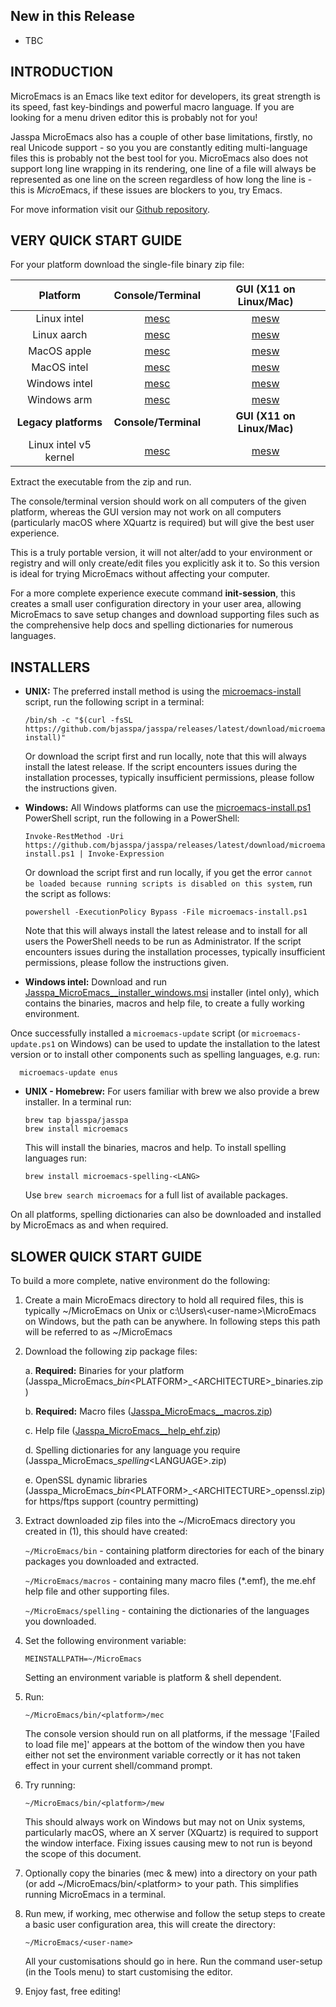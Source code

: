 ## New in this Release

- TBC


## INTRODUCTION

MicroEmacs is an Emacs like text editor for developers, its great strength is its speed, fast key-bindings and powerful macro language. If you are looking for a menu driven editor this is probably not for you!

Jasspa MicroEmacs also has a couple of other base limitations, firstly, no real Unicode support - so you you are constantly editing multi-language files this is probably not the best tool for you. MicroEmacs also does not support long line wrapping in its rendering, one line of a file will always be represented as one line on the screen regardless of how long the line is - this is *Micro*Emacs, if these issues are blockers to you, try Emacs.

For move information visit our [Github repository](https://github.com/bjasspa/jasspa/).


## VERY QUICK START GUIDE

For your platform download the single-file binary zip file:

| Platform      | Console/Terminal | GUI (X11 on Linux/Mac) |
|:-------------:|:----------------:|:----------------------:|
| Linux intel   | [mesc](https://github.com/bjasspa/jasspa/releases/download/me_<VERSION>/Jasspa_MicroEmacs_<VERSION>_abin_linux_intel_mesc.zip)   | [mesw](https://github.com/bjasspa/jasspa/releases/download/me_<VERSION>/Jasspa_MicroEmacs_<VERSION>_abin_linux_intel_mesw.zip)   |
| Linux aarch   | [mesc](https://github.com/bjasspa/jasspa/releases/download/me_<VERSION>/Jasspa_MicroEmacs_<VERSION>_abin_linux_aarch_mesc.zip)   | [mesw](https://github.com/bjasspa/jasspa/releases/download/me_<VERSION>/Jasspa_MicroEmacs_<VERSION>_abin_linux_aarch_mesw.zip)   |
| MacOS apple   | [mesc](https://github.com/bjasspa/jasspa/releases/download/me_<VERSION>/Jasspa_MicroEmacs_<VERSION>_abin_macos_apple_mesc.zip)   | [mesw](https://github.com/bjasspa/jasspa/releases/download/me_<VERSION>/Jasspa_MicroEmacs_<VERSION>_abin_macos_apple_mesw.zip)   |
| MacOS intel   | [mesc](https://github.com/bjasspa/jasspa/releases/download/me_<VERSION>/Jasspa_MicroEmacs_<VERSION>_abin_macos_intel_mesc.zip)   | [mesw](https://github.com/bjasspa/jasspa/releases/download/me_<VERSION>/Jasspa_MicroEmacs_<VERSION>_abin_macos_intel_mesw.zip)   |
| Windows intel | [mesc](https://github.com/bjasspa/jasspa/releases/download/me_<VERSION>/Jasspa_MicroEmacs_<VERSION>_abin_windows_intel_mesc.zip) | [mesw](https://github.com/bjasspa/jasspa/releases/download/me_<VERSION>/Jasspa_MicroEmacs_<VERSION>_abin_windows_intel_mesw.zip) |
| Windows arm   | [mesc](https://github.com/bjasspa/jasspa/releases/download/me_<VERSION>/Jasspa_MicroEmacs_<VERSION>_abin_windows_arm_mesc.zip)   | [mesw](https://github.com/bjasspa/jasspa/releases/download/me_<VERSION>/Jasspa_MicroEmacs_<VERSION>_abin_windows_arm_mesw.zip)   |
| **Legacy platforms**  | **Console/Terminal** | **GUI (X11 on Linux/Mac)** |
| Linux intel v5 kernel | [mesc](https://github.com/bjasspa/jasspa/releases/download/me_<VERSION>/Jasspa_MicroEmacs_<VERSION>_abin_linux5_intel_mesc.zip)   | [mesw](https://github.com/bjasspa/jasspa/releases/download/me_<VERSION>/Jasspa_MicroEmacs_<VERSION>_abin_linux5_intel_mesw.zip)   |

Extract the executable from the zip and run.

The console/terminal version should work on all computers of the given platform, whereas the GUI version may not work on all computers (particularly macOS where XQuartz is required) but will give the best user experience.

This is a truly portable version, it will not alter/add to your environment or registry and will only create/edit files you explicitly ask it to. So this version is ideal for trying MicroEmacs without affecting your computer.

For a more complete experience execute command **init-session**, this creates a small user configuration directory in your user area, allowing MicroEmacs to save setup changes and download supporting files such as the comprehensive help docs and spelling dictionaries for numerous languages.


## INSTALLERS

- **UNIX:** The preferred install method is using the [microemacs-install](https://github.com/bjasspa/jasspa/releases/download/me_<VERSION>/microemacs-install) script, run the following script in a terminal:

      /bin/sh -c "$(curl -fsSL https://github.com/bjasspa/jasspa/releases/latest/download/microemacs-install)"
    
  Or download the script first and run locally, note that this will always install the latest release. If the script encounters issues during the installation processes, typically insufficient permissions, please follow the instructions given.

- **Windows:** All Windows platforms can use the [microemacs-install.ps1](https://github.com/bjasspa/jasspa/releases/download/me_<VERSION>/microemacs-install.ps1) PowerShell script, run the following in a PowerShell:

      Invoke-RestMethod -Uri https://github.com/bjasspa/jasspa/releases/latest/download/microemacs-install.ps1 | Invoke-Expression
    
  Or download the script first and run locally, if you get the error `cannot be loaded because running scripts is disabled on this system`, run the script as follows:

      powershell -ExecutionPolicy Bypass -File microemacs-install.ps1

  Note that this will always install the latest release and to install for all users the PowerShell needs to be run as Administrator. If the script encounters issues during the installation processes, typically insufficient permissions, please follow the instructions given.

- **Windows intel:** Download and run [Jasspa_MicroEmacs_<VERSION>_installer_windows.msi](https://github.com/bjasspa/jasspa/releases/download/me_<VERSION>/Jasspa_MicroEmacs_<VERSION>_installer_windows_intel.msi) installer (intel only), which contains the binaries, macros and help file, to create a fully working environment.
  
Once successfully installed a `microemacs-update`  script (or `microemacs-update.ps1` on Windows) can be used to update the installation to the latest version or to install other components such as spelling languages, e.g. run:
  
      microemacs-update enus
   
- **UNIX - Homebrew:** For users familiar with brew we also provide a brew installer. In a terminal run:

      brew tap bjasspa/jasspa
      brew install microemacs
    
  This will install the binaries, macros and help. To install spelling languages run:
  
      brew install microemacs-spelling-<LANG>
    
  Use `brew search microemacs` for a full list of available packages.

On all platforms, spelling dictionaries can also be downloaded and installed by MicroEmacs as and when required.
 

## SLOWER QUICK START GUIDE

To build a more complete, native environment do the following:

1. Create a main MicroEmacs directory to hold all required files, this is typically ~/MicroEmacs on Unix or c:\\Users\\\<user-name>\\MicroEmacs on Windows, but the path can be anywhere. In following steps this path will be referred to as ~/MicroEmacs

2. Download the following zip package files:

    a. **Required:** Binaries for your platform (Jasspa_MicroEmacs_<VERSION>_bin_\<PLATFORM>\_\<ARCHITECTURE>\_binaries.zip)
     
    b. **Required:** Macro files ([Jasspa_MicroEmacs_<VERSION>_macros.zip](https://github.com/bjasspa/jasspa/releases/download/me_<VERSION>/Jasspa_MicroEmacs_<VERSION>_macros.zip))

    c. Help file ([Jasspa_MicroEmacs_<VERSION>_help_ehf.zip](https://github.com/bjasspa/jasspa/releases/download/me_<VERSION>/Jasspa_MicroEmacs_<VERSION>_help_ehf.zip))

    d. Spelling dictionaries for any language you require (Jasspa_MicroEmacs_<VERSION>_spelling_\<LANGUAGE>.zip)
     
    e. OpenSSL dynamic libraries (Jasspa_MicroEmacs_<VERSION>_bin_\<PLATFORM>\_\<ARCHITECTURE>\_openssl.zip) for https/ftps support (country permitting) 

3. Extract downloaded zip files into the ~/MicroEmacs directory you created in (1), this should have created:

    `~/MicroEmacs/bin` - containing platform directories for each of the binary packages you downloaded and extracted.

    `~/MicroEmacs/macros` - containing many macro files (*.emf), the me.ehf help file and other supporting files.

    `~/MicroEmacs/spelling` - containing the dictionaries of the languages you downloaded.

4. Set the following environment variable:

     `MEINSTALLPATH=~/MicroEmacs`

   Setting an environment variable is platform & shell dependent.

5. Run:

     `~/MicroEmacs/bin/<platform>/mec`

   The console version should run on all platforms, if the message '[Failed to load file me]' appears at the bottom of the window then you have either not set the environment variable correctly or it has not taken effect in your current shell/command prompt.

6. Try running:

     `~/MicroEmacs/bin/<platform>/mew`

   This should always work on Windows but may not on Unix systems, particularly macOS, where an X server (XQuartz) is required to support the window interface. Fixing issues causing mew to not run is beyond the scope of this document.

7. Optionally copy the binaries (mec & mew) into a directory on your path (or add ~/MicroEmacs/bin/\<platform> to your path. This simplifies running MicroEmacs in a terminal.

8. Run mew, if working, mec otherwise and follow the setup steps to create a basic user configuration area, this will create the directory:

     `~/MicroEmacs/<user-name>`

   All your customisations should go in here. Run the command user-setup (in the Tools menu) to start customising the editor.

9. Enjoy fast, free editing!
